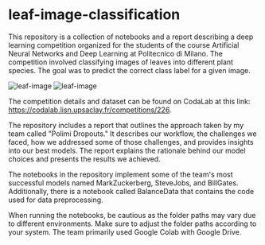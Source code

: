 # leaf-image-classification

This repository is a collection of notebooks and a report describing a deep learning competition organized for the students of the course Artificial Neural Networks and Deep Learning at Politecnico di Milano. The competition involved classifying images of leaves into different plant species. The goal was to predict the correct class label for a given image.

![leaf-image](https://github.com/danimanfre/leaf-image-classification/assets/60256100/e132dfd5-488e-4090-95df-6027de19731b)
![leaf-image](https://github.com/danimanfre/leaf-image-classification/assets/60256100/40fdd3cf-98f6-4696-8cc2-5db2274cf8c2)


The competition details and dataset can be found on CodaLab at this link: https://codalab.lisn.upsaclay.fr/competitions/226.

The repository includes a report that outlines the approach taken by my team called "Polimi Dropouts." It describes our workflow, the challenges we faced, how we addressed some of those challenges, and provides insights into our best models. The report explains the rationale behind our model choices and presents the results we achieved.

The notebooks in the repository implement some of the team's most successful models named MarkZuckerberg, SteveJobs, and BillGates. Additionally, there is a notebook called BalanceData that contains the code used for data preprocessing.

When running the notebooks, be cautious as the folder paths may vary due to different environments. Make sure to adjust the folder paths according to your system. The team primarily used Google Colab with Google Drive.
